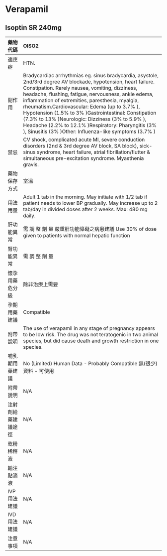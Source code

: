 # Verapamil

## Isoptin SR 240mg

| 藥物代碼 | OISO2 |
| :--- | :--- |
| 適應症 | HTN. |
| 副作用 | Bradycardiac arrhythmias eg. sinus bradycardia, asystole, 2nd/3rd degree AV blockade, hypotension, heart failure. Constipation. Rarely nausea, vomiting, dizziness, headache, flushing, fatigue, nervousness, ankle edema, inflammation of extremities, paresthesia, myalgia, rheumatism.Cardiovascular: Edema \(up to 3.7% \), Hypotension \(1.5% to 3% \)Gastrointestinal: Constipation \(7.3% to 13% \)Neurologic: Dizziness \(3% to 5.9% \), Headache \(2.2% to 12.1% \)Respiratory: Pharyngitis \(3% \), Sinusitis \(3% \)Other: Influenza-like symptoms \(3.7% \) |
| 禁忌 | CV shock, complicated acute MI, severe conduction disorders \(2nd & 3rd degree AV block, SA block\), sick-sinus syndrome, heart failure, atrial fibrillation/flutter & simultaneous pre-excitation syndrome. Myasthenia gravis. |
| 藥物保存方式 | 室溫 |
| 用法用量 | Adult 1 tab in the morning. May initiate with 1/2 tab if patient needs to lower BP gradually. May increase up to 2 tab/day in divided doses after 2 weeks. Max: 480 mg daily. |
| 肝功能異常 | 需 調 整 劑 量  嚴重肝功能障礙之病患建議 Use 30% of dose given to patients with normal hepatic function |
| 腎功能異常 | 需 調 整 劑 量 |
| 懷孕用藥危分級 | 除非治療上需要 |
| 孕期用藥建議 | Compatible |
| 附帶說明 | The use of verapamil in any stage of pregnancy appears to be low risk. The drug was not teratogenic in two animal species, but did cause death and growth restriction in one species. |
| 哺乳期用藥建議 | No \(Limited\) Human Data - Probably Compatible 無\(很少\)資料 - 可使用 |
| 附帶說明 | N/A |
| 注射劑給藥建議途徑 | N/A |
| 乾粉稀釋液 | N/A |
| 輸注點滴液 | N/A |
| IVP 用法建議 | N/A |
| IVD 用法建議 | N/A |
| 注意事項 | N/A |


